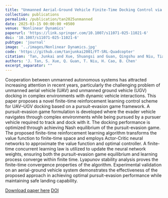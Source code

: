 ```yaml
---
title: "Unmanned Aerial-Ground Vehicle Finite-Time Docking Control via Pursuit-Evasion Games"
collection: publications
permalink: /publication/tan2025unmanned
date: 2025-03-15 00:00:00 +0500
venue: 'Nonlinear Dynamics'
paperurl: 'https://link.springer.com/10.1007/s11071-025-11021-6'
doi: '10.1007/s11071-025-11021-6'
pubtype: 'journal'
image: '../images/Nonlinear Dynamics.jpg'
code: 'https://github.com/tanjunkai2001/FT-SRL-Quadcopter'
citation: 'Tan, Junkai and Xue, Shuangsi and Guan, Qingshu and Niu, Tiansen and Cao, Hui and Chen, Badong (2025). Unmanned Aerial-Ground Vehicle Finite-Time Docking Control via Pursuit-Evasion Games. Nonlinear Dynamics.'
authors: 'J. Tan, S. Xue, Q. Guan, T. Niu, H. Cao, B. Chen'
excerpt_separator: ""
---
```

Cooperation between unmanned autonomous systems has attracted increasing attention in recent years, particularly the challenging problem of unmanned aerial vehicle (UAV) and unmanned ground vehicle (UGV) docking in complex environments with dynamic vehicle interactions. This paper proposes a novel finite-time reinforcement learning control scheme for UAV–UGV docking based on a pursuit-evasion game framework. A pursuit-evasion game formulation is developed where the evader vehicle navigates through complex environments while being pursued by a pursuer vehicle required to track and dock with it. The docking performance is optimized through achieving Nash equilibrium of the pursuit-evasion game. The proposed finite-time reinforcement learning algorithm transforms the value function to finite-time space and employs Actor-Critic neural networks to approximate the value function and optimal controller. A finite-time concurrent learning law is utilized to update the neural network weights, ensuring both the pursuit-evasion game equilibrium and learning process converge within finite time. Lyapunov stability analysis proves the finite-time convergence properties of the algorithm. Experimental validation on an aerial-ground vehicle system demonstrates the effectiveness of the proposed approach in achieving optimal pursuit-evasion performance while maintaining safe landing capability.

[Download paper here](https://link.springer.com/10.1007/s11071-025-11021-6)
[DOI](10.1007/s11071-025-11021-6)